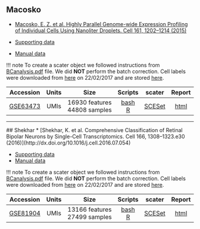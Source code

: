 ## Macosko
* [Macosko, E. Z. et al. Highly Parallel Genome-wide Expression Profiling of Individual Cells Using Nanoliter Droplets. Cell 161, 1202–1214 (2015)](http://dx.doi.org/10.1016/j.cell.2015.05.002)

* [Supporting data](http://mccarrolllab.com/dropseq/)
* [Manual data](https://scrnaseq-public-datasets.s3.amazonaws.com/index.html?prefix=manual-data/macosko/)

!!! note
    To create a scater object we followed instructions from [BCanalysis.pdf](https://github.com/broadinstitute/BipolarCell2016) file. We did <b>NOT</b> perform the batch correction. Cell labels were downloaded from [here](http://mccarrolllab.com/dropseq/) on 22/02/2017 and are stored [here](https://s3.amazonaws.com/scrnaseq-public-datasets/manual-data/macosko/retina_clusteridentities.txt).

|Accession|Units|Size|Scripts|scater|Report|
|:-:|:-:|:-:|:-:|:-:|:-:|
|[GSE63473](https://www.ncbi.nlm.nih.gov/geo/query/acc.cgi?acc=GSE63473)|UMIs|16930 features<br>44808 samples|[bash](https://github.com/hemberg-lab/scRNA.seq.datasets/blob/master/bash/macosko.sh)<br>[R](https://github.com/hemberg-lab/scRNA.seq.datasets/blob/master/R/macosko.R)|[SCESet](https://scrnaseq-public-datasets.s3.amazonaws.com/scater-objects/macosko.rds)|[html](https://scrnaseq-public-datasets.s3.amazonaws.com/scater-reports/macosko.html)|

<hr>
## Shekhar
* [Shekhar, K. et al. Comprehensive Classification of Retinal Bipolar Neurons by Single-Cell Transcriptomics. Cell 166, 1308–1323.e30 (2016)](http://dx.doi.org/10.1016/j.cell.2016.07.054)

* [Supporting data](https://portals.broadinstitute.org/single_cell/study/retinal-bipolar-neuron-drop-seq)
* [Manual data](https://scrnaseq-public-datasets.s3.amazonaws.com/index.html?prefix=manual-data/shekhar/)

!!! note
    To create a scater object we followed instructions from [BCanalysis.pdf](https://github.com/broadinstitute/BipolarCell2016) file. We did <b>NOT</b> perform the batch correction. Cell labels were downloaded from [here](https://portals.broadinstitute.org/single_cell/study/retinal-bipolar-neuron-drop-seq) on 22/02/2017 and are stored [here](https://s3.amazonaws.com/scrnaseq-public-datasets/manual-data/shekhar/clust_retinal_bipolar.txt).

|Accession|Units|Size|Scripts|scater|Report|
|:-:|:-:|:-:|:-:|:-:|:-:|
|[GSE81904](https://www.ncbi.nlm.nih.gov/geo/query/acc.cgi?acc=GSE81904)|UMIs|13166 features<br>27499 samples|[bash](https://github.com/hemberg-lab/scRNA.seq.datasets/blob/master/bash/shekhar.sh)<br>[R](https://github.com/hemberg-lab/scRNA.seq.datasets/blob/master/R/shekhar.R)|[SCESet](https://scrnaseq-public-datasets.s3.amazonaws.com/scater-objects/shekhar.rds)|[html](https://scrnaseq-public-datasets.s3.amazonaws.com/scater-reports/shekhar.html)|
